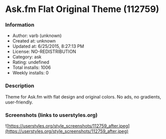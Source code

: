 # Ask.fm Flat Original Theme (112759)

### Information
- Author: varb (unknown)
- Created at: unknown
- Updated at: 6/25/2015, 8:27:13 PM
- License: NO-REDISTRIBUTION
- Category: ask
- Rating: undefined
- Total installs: 1006
- Weekly installs: 0


### Description
Theme for Ask.fm with flat design and original colors. No ads, no gradients, user-friendly.


### Screenshots (links to userstyles.org)
![https://userstyles.org/style_screenshots/112759_after.jpeg](https://userstyles.org/style_screenshots/112759_after.jpeg)


